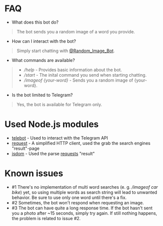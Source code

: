 # FAQ

* What does this bot do?
> The bot sends you a random image of a word you provide.

* How can I interact with the bot?
> Simply start chatting with [@Random_Image_Bot](https://t.me/Random_Image_Bot).

* What commands are available?
> * _/help_ - Provides basic information about the bot.
> * _/start_ - The inital command you send when starting chatting.
> * _/imageof {your-word}_ - Sends you a random image of {your-word}.

* Is the bot limited to Telegram?
> Yes, the bot is available for Telegram only.

# Used Node.js modules

* [telebot](https://www.npmjs.com/package/telebot) - Used to interact with the Telegram API
* [request](https://www.npmjs.com/package/request) - A simplified HTTP client, used the grab the search engines "result"-page
* [jsdom](https://www.npmjs.com/package/jsdom) - Used the parse [requests](https://www.npmjs.com/packages/request) "result"

# Known issues

* \#1 There's no implementation of multi word searches (e. g. _/imageof car bike_) yet, so using multiple words as search string will lead to unwanted behavior. Be sure to use only one word until there's a fix.
* \#2 Sometimes, the bot won't respond when requesting an image.
* \#3 The bot can have quite a long response time. If the bot hasn't sent you a photo after ~15 seconds, simply try again. If still nothing happens, the problem is related to issue \#2.
